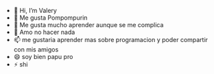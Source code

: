 - 👋 Hi, I’m Valery
- 👀 Me gusta Pompompurin
- 🌱 Me gusta mucho aprender aunque se me complica
- 💞️ Amo no hacer nada
- 📫 me gustaria aprender mas sobre programacion y poder compartir con mis amigos
- 😄 soy bien papu pro
- ⚡ shi

<!---
valerymaldonado/valerymaldonado is a ✨ special ✨ repository because its `README.md` (this file) appears on your GitHub profile.
You can click the Preview link to take a look at your changes.
--->
